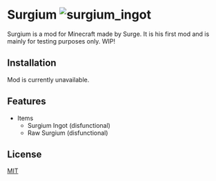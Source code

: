 # Surgium ![surgium_ingot](https://user-images.githubusercontent.com/105498056/209942154-2a121e7d-c355-41fd-a382-ec890521b557.png)

Surgium is a mod for Minecraft made by Surge. It is his first mod and is mainly for testing purposes only. WIP!




## Installation

Mod is currently unavailable.

## Features

 * Items
     * Surgium Ingot (disfunctional)
     * Raw Surgium (disfunctional)

## License

[MIT](https://choosealicense.com/licenses/mit/)
